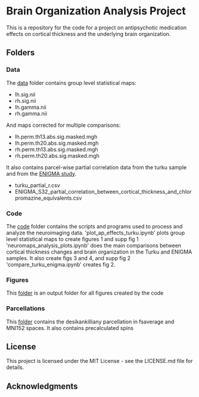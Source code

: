 # Brain Organization Analysis Project

This is a repository for the code for a project on antipsychotic medication effects on cortical thickness and the underlying brain organization.

## Folders

### Data

The [data](data/) folder contains group level statistical maps:
+ lh.sig.nii
+ rh.sig.nii
+ lh.gamma.nii
+ rh.gamma.nii

And maps corrected for multiple comparisons:
+ lh.perm.th13.abs.sig.masked.mgh
+ lh.perm.th20.abs.sig.masked.mgh
+ rh.perm.th13.abs.sig.masked.mgh
+ rh.perm.th20.abs.sig.masked.mgh

It also contains parcel-wise partial correlation data from the turku sample and from the [ENIGMA study](https://doi.org/10.1016/j.biopsych.2018.04.023).
+ turku_partial_r.csv
+ ENIGMA_S32_partial_correlation_between_cortical_thickness_and_chlorpromazine_equivalents.csv

### Code

The [code](code/) folder contains the scripts and programs used to process and analyze the neuroimaging data.
'plot_ap_effects_turku.ipynb' plots group level statistical maps to create figures 1 and supp fig 1
'neuromaps_analysis_plots.ipynb' does the main comparisons between cortical thickness changes
and brain organization in the Turku and ENIGMA samples. It also create figs 3 and 4, and supp fig 2
'compare_turku_enigma.ipynb' creates fig 2.

### Figures

This [folder](figures/) is an output folder for all figures created by the code

### Parcellations

This [folder](pacellations/) contains the desikankilliany parcellation in fsaverage and MNI152 spaces. It also contains precalculated spins

## License

This project is licensed under the MIT License - see the LICENSE.md file for details.

## Acknowledgments

